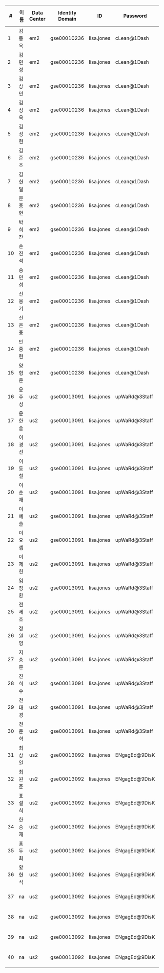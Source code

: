 | #  | 이름  | Data Center | Identity Domain | ID         | Password      | Developer Cloud URL                                                                      | Project       | Repository Name | app name | 
|---|--------|-------|-------------|-----------|--------------|--------------------------|---------|--------|----------| 
| 1  | 김동욱 | em2         | gse00010236     | lisa.jones | cLean@1Dash   | [Developer Cloud URL](https://developer.em2.oraclecloud.com/developer67813-gse00010236)  | Project**01** | Rep**01** | a**01**  | 
| 2  | 김민정 | em2         | gse00010236     | lisa.jones | cLean@1Dash   | [Developer Cloud URL](https://developer.em2.oraclecloud.com/developer67813-gse00010236)  | Project**01** | Rep**02**   | a**02**  | 
| 3  | 김상민 | em2         | gse00010236     | lisa.jones | cLean@1Dash   | [Developer Cloud URL](https://developer.em2.oraclecloud.com/developer67813-gse00010236)  | Project**01** | Rep**03**       | a**03**  | 
| 4  | 김성욱 | em2         | gse00010236     | lisa.jones | cLean@1Dash   | [Developer Cloud URL](https://developer.em2.oraclecloud.com/developer67813-gse00010236)  | Project**01** | Rep**04**       | a**04**  | 
| 5  | 김성현 | em2         | gse00010236     | lisa.jones | cLean@1Dash   | [Developer Cloud URL](https://developer.em2.oraclecloud.com/developer67813-gse00010236)  | Project**01** | Rep**05**       | a**05**  | 
| 6  | 김준호 | em2         | gse00010236     | lisa.jones | cLean@1Dash   | [Developer Cloud URL](https://developer.em2.oraclecloud.com/developer67813-gse00010236)  | Project**02** | Rep**06**       | a**06**  | 
| 7  | 김현일 | em2         | gse00010236     | lisa.jones | cLean@1Dash   | [Developer Cloud URL](https://developer.em2.oraclecloud.com/developer67813-gse00010236)  | Project**02** | Rep**07**       | a**07**  | 
| 8  | 문종현 | em2         | gse00010236     | lisa.jones | cLean@1Dash   | [Developer Cloud URL](https://developer.em2.oraclecloud.com/developer67813-gse00010236)  | Project**02** | Rep**08**       | a**08**  | 
| 9  | 박희찬 | em2         | gse00010236     | lisa.jones | cLean@1Dash   | [Developer Cloud URL](https://developer.em2.oraclecloud.com/developer67813-gse00010236)  | Project**02** | Rep**09**       | a**09**  | 
| 10 | 손진석 | em2         | gse00010236     | lisa.jones | cLean@1Dash   | [Developer Cloud URL](https://developer.em2.oraclecloud.com/developer67813-gse00010236)  | Project**02** | Rep**10**       | a**10**  | 
| 11 | 송민섭 | em2         | gse00010236     | lisa.jones | cLean@1Dash   | [Developer Cloud URL](https://developer.em2.oraclecloud.com/developer67813-gse00010236)  | Project**03** | Rep**11**       | a**11**  | 
| 12 | 신봉기 | em2         | gse00010236     | lisa.jones | cLean@1Dash   | [Developer Cloud URL](https://developer.em2.oraclecloud.com/developer67813-gse00010236)  | Project**03** | Rep**12**       | a**12**  | 
| 13 | 신은총 | em2         | gse00010236     | lisa.jones | cLean@1Dash   | [Developer Cloud URL](https://developer.em2.oraclecloud.com/developer67813-gse00010236)  | Project**03** | Rep**13**       | a**13**  | 
| 14 | 안중현 | em2         | gse00010236     | lisa.jones | cLean@1Dash   | [Developer Cloud URL](https://developer.em2.oraclecloud.com/developer67813-gse00010236)  | Project**03** | Rep**14**       | a**14**  | 
| 15 | 양형준 | em2         | gse00010236     | lisa.jones | cLean@1Dash   | [Developer Cloud URL](https://developer.em2.oraclecloud.com/developer67813-gse00010236)  | Project**03** | Rep**15**       | a**15**  | 
| 16 | 윤주성 | us2         | gse00013091     | lisa.jones | upWaRd@3Staff | [Developer Cloud URL](https://developer.us2.oraclecloud.com/developer74275-gse00013091)  | Project**04** | Rep**16**       | a**16**  | 
| 17 | 윤한솔 | us2         | gse00013091     | lisa.jones | upWaRd@3Staff | [Developer Cloud URL](https://developer.us2.oraclecloud.com/developer74275-gse00013091)  | Project**04** | Rep**17**       | a**17**  | 
| 18 | 이경선 | us2         | gse00013091     | lisa.jones | upWaRd@3Staff | [Developer Cloud URL](https://developer.us2.oraclecloud.com/developer74275-gse00013091)  | Project**04** | Rep**18**       | a**18**  | 
| 19 | 이동철 | us2         | gse00013091     | lisa.jones | upWaRd@3Staff | [Developer Cloud URL](https://developer.us2.oraclecloud.com/developer74275-gse00013091)  | Project**04** | Rep**19**       | a**19**  | 
| 20 | 이순재 | us2         | gse00013091     | lisa.jones | upWaRd@3Staff | [Developer Cloud URL](https://developer.us2.oraclecloud.com/developer74275-gse00013091)  | Project**04** | Rep**20**       | a**20**  | 
| 21 | 이예슬 | us2         | gse00013091     | lisa.jones | upWaRd@3Staff | [Developer Cloud URL](https://developer.us2.oraclecloud.com/developer74275-gse00013091)  | Project**05** | Rep**21**       | a**21**  | 
| 22 | 이요셉 | us2         | gse00013091     | lisa.jones | upWaRd@3Staff | [Developer Cloud URL](https://developer.us2.oraclecloud.com/developer74275-gse00013091)  | Project**05** | Rep**22**       | a**22**  | 
| 23 | 이제헌 | us2         | gse00013091     | lisa.jones | upWaRd@3Staff | [Developer Cloud URL](https://developer.us2.oraclecloud.com/developer74275-gse00013091)  | Project**05** | Rep**23**       | a**23**  | 
| 24 | 임정환 | us2         | gse00013091     | lisa.jones | upWaRd@3Staff | [Developer Cloud URL](https://developer.us2.oraclecloud.com/developer74275-gse00013091)  | Project**05** | Rep**24**       | a**24**  | 
| 25 | 전세호 | us2         | gse00013091     | lisa.jones | upWaRd@3Staff | [Developer Cloud URL](https://developer.us2.oraclecloud.com/developer74275-gse00013091)  | Project**05** | Rep**25**       | a**25**  | 
| 26 | 정원영 | us2         | gse00013091     | lisa.jones | upWaRd@3Staff | [Developer Cloud URL](https://developer.us2.oraclecloud.com/developer74275-gse00013091)  | Project**06** | Rep**26**       | a**26**  | 
| 27 | 지승훈 | us2         | gse00013091     | lisa.jones | upWaRd@3Staff | [Developer Cloud URL](https://developer.us2.oraclecloud.com/developer74275-gse00013091)  | Project**06** | Rep**27**       | a**27**  | 
| 28 | 진희수 | us2         | gse00013091     | lisa.jones | upWaRd@3Staff | [Developer Cloud URL](https://developer.us2.oraclecloud.com/developer74275-gse00013091)  | Project**06** | Rep**28**       | a**28**  | 
| 29 | 천대경 | us2         | gse00013091     | lisa.jones | upWaRd@3Staff | [Developer Cloud URL](https://developer.us2.oraclecloud.com/developer74275-gse00013091)  | Project**06** | Rep**29**       | a**29**  | 
| 30 | 천준혁 | us2         | gse00013091     | lisa.jones | upWaRd@3Staff | [Developer Cloud URL](https://developer.us2.oraclecloud.com/developer74275-gse00013091)  | Project**06** | Rep**30**       | a**30**  | 
| 31 | 최상일 | us2         | gse00013092     | lisa.jones | ENgagEd@9DisK | [Developer Cloud URL](https://developer.us2.oraclecloud.com/developer32639-gse00013092/) | Project**07** | Rep**31**       | a**31**  | 
| 32 | 최원준 | us2         | gse00013092     | lisa.jones | ENgagEd@9DisK | [Developer Cloud URL](https://developer.us2.oraclecloud.com/developer32639-gse00013092/) | Project**07** | Rep**32**       | a**32**  | 
| 33 | 표설희 | us2         | gse00013092     | lisa.jones | ENgagEd@9DisK | [Developer Cloud URL](https://developer.us2.oraclecloud.com/developer32639-gse00013092/) | Project**07** | Rep**33**       | a**33**  | 
| 34 | 한승재 | us2         | gse00013092     | lisa.jones | ENgagEd@9DisK | [Developer Cloud URL](https://developer.us2.oraclecloud.com/developer32639-gse00013092/) | Project**07** | Rep**34**       | a**34**  | 
| 35 | 홍두희 | us2         | gse00013092     | lisa.jones | ENgagEd@9DisK | [Developer Cloud URL](https://developer.us2.oraclecloud.com/developer32639-gse00013092/) | Project**07** | Rep**35**       | a**35**  | 
| 36 | 황현석 | us2         | gse00013092     | lisa.jones | ENgagEd@9DisK | [Developer Cloud URL](https://developer.us2.oraclecloud.com/developer32639-gse00013092/) | Project**08** | Rep**36**       | a**36**  | 
| 37 | na  | us2         | gse00013092     | lisa.jones | ENgagEd@9DisK | [Developer Cloud URL](https://developer.us2.oraclecloud.com/developer32639-gse00013092/) | Project**08** | Rep**37**       | a**37**  | 
| 38 | na  | us2         | gse00013092     | lisa.jones | ENgagEd@9DisK | [Developer Cloud URL](https://developer.us2.oraclecloud.com/developer32639-gse00013092/) | Project**08** | Rep**38**       | a**38**  | 
| 39 | na  | us2         | gse00013092     | lisa.jones | ENgagEd@9DisK | [Developer Cloud URL](https://developer.us2.oraclecloud.com/developer32639-gse00013092/) | Project**08** | Rep**39**       | a**39**  | 
| 40 | na  | us2         | gse00013092     | lisa.jones | ENgagEd@9DisK | [Developer Cloud URL](https://developer.us2.oraclecloud.com/developer32639-gse00013092/) | Project**08** | Rep**40**       | a**40**  | 
